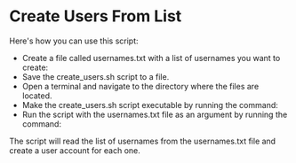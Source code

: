 # Create Users From List
Here's how you can use this script:

<ul>
<li>Create a file called usernames.txt with a list of usernames you want to create:</li>
<li>Save the create_users.sh script to a file.</li>
<li>Open a terminal and navigate to the directory where the files are located.</li>
<li>Make the create_users.sh script executable by running the command:</li>
<li>Run the script with the usernames.txt file as an argument by running the command:</li>
</ul>
<p>The script will read the list of usernames from the usernames.txt
 file and create a user account for each one.
<p>
